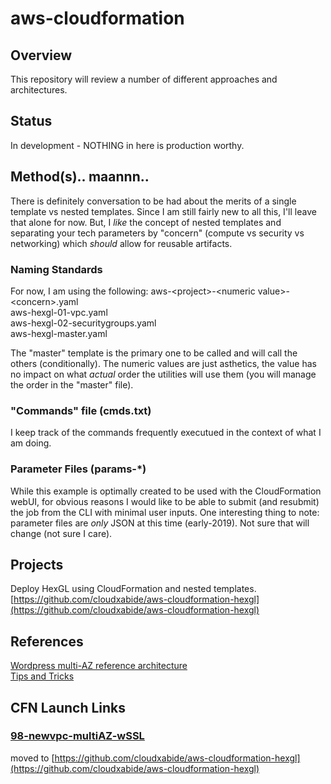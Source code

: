 # aws-cloudformation

## Overview
This repository will review a number of different approaches and architectures.

## Status
In development - NOTHING in here is production worthy.

## Method(s).. maannn..
There is definitely conversation to be had about the merits of a single template vs nested templates.  Since I am still fairly new to all this, I'll leave that alone for now.  But, I *like* the concept of nested templates and separating your tech parameters by "concern" (compute vs security vs networking) which *should* allow for reusable artifacts.  
### Naming Standards
For now, I am using the following:
aws-\<project\>-\<numeric value\>-\<concern\>.yaml  
aws-hexgl-01-vpc.yaml  
aws-hexgl-02-securitygroups.yaml  
aws-hexgl-master.yaml  

The "master" template is the primary one to be called and will call the others (conditionally).  The numeric values are just asthetics, the value has no impact on what *actual* order the utilities will use them (you will manage the order in the "master" file).

### "Commands" file (cmds.txt)
I keep track of the commands frequently executued in the context of what I am doing.

### Parameter Files (params-*)
While this example is optimally created to be used with the CloudFormation webUI, for obvious reasons I would like to be able to submit (and resubmit) the job from the CLI with minimal user inputs.  One interesting thing to note: parameter files are *only* JSON at this time (early-2019).  Not sure that will change (not sure I care).

## Projects
Deploy HexGL using CloudFormation and nested templates. [https://github.com/cloudxabide/aws-cloudformation-hexgl](https://github.com/cloudxabide/aws-cloudformation-hexgl)  

## References
[Wordpress multi-AZ reference architecture](https://github.com/aws-samples/aws-refarch-wordpress)  
[Tips and Tricks](./tips-n-tricks.md)

## CFN Launch Links

### [98-newvpc-multiAZ-wSSL](98-newvpc-multiAZ-wSSL)
moved to [https://github.com/cloudxabide/aws-cloudformation-hexgl](https://github.com/cloudxabide/aws-cloudformation-hexgl)
